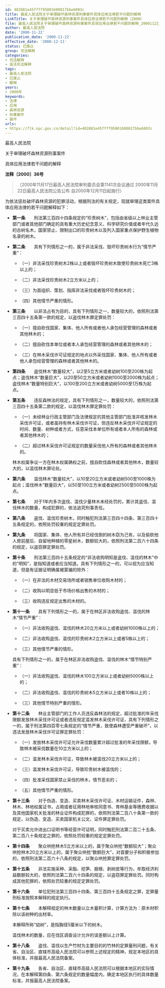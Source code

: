 ```yaml
---
id: 402881e45ffff95001600017bbe6003c
title: 最高人民法院关于审理破坏森林资源刑事案件具体应用法律若干问题的解释
LinkTitle: 关于审理破坏森林资源刑事案件具体应用法律若干问题的解释（2000）
file: 最高人民法院关于审理破坏森林资源刑事案件具体应用法律若干问题的解释_20001122_402881e45ffff95001600017bbe6003c.docx
author: 最高人民法院
date: '2000-11-22'
publication_date: '2000-11-22'
effective_date: '2000-12-11'
status: 已废止
group: 司法解释
categories:
- 司法解释
- 高法司法解释
tags:
- 最高人民法院
- 已废止
- 解释
years:
- 2000年
keywords:
- 法律
- 应用
- 森林资源
- 刑事案件
- 破坏
urls:
- https://flk.npc.gov.cn/detail?id=402881e45ffff95001600017bbe6003c
---
```


最高人民法院

关于审理破坏森林资源刑事案件

具体应用法律若干问题的解释

**法释〔2000〕36号**

> （2000年11月17日最高人民法院审判委员会第1141次会议通过 2000年11月22日最高人民法院公告公布 自2000年12月11日起施行）

为依法惩处破坏森林资源的犯罪活动，根据刑法的有关规定，现就审理这类案件具体应用法律的若干问题解释如下：

- **第一条**　　刑法第三百四十四条规定的“珍贵树木”，包括由省级以上林业主管部门或者其他部门确定的具有重大历史纪念意义、科学研究价值或者年代久远的古树名木，国家禁止、限制出口的珍贵树木以及列入国家重点保护野生植物名录的树木。

- **第二条**　　具有下列情形之一的，属于非法采伐、毁坏珍贵树木行为“情节严重”：

  - （一）非法采伐珍贵树木2株以上或者毁坏珍贵树木致使珍贵树木死亡3株以上的；

  - （二）非法采伐珍贵树木2立方米以上的；

  - （三）为首组织、策划、指挥非法采伐或者毁坏珍贵树木的；

  - （四）其他情节严重的情形。

- **第三条**　　以非法占有为目的，具有下列情形之一，数量较大的，依照刑法第三百四十五条第一款的规定，以盗伐林木罪定罪处罚：

  - （一）擅自砍伐国家、集体、他人所有或者他人承包经营管理的森林或者其他林木的；

  - （二）擅自砍伐本单位或者本人承包经营管理的森林或者其他林木的；

  - （三）在林木采伐许可证规定的地点以外采伐国家、集体、他人所有或者他人承包经营管理的森林或者其他林木的。

- **第四条**　　盗伐林木“数量较大”，以2至5立方米或者幼树100至200株为起点；盗伐林木“数量巨大”，以20至50立方米或者幼树1000至2000株为起点；盗伐林木“数量特别巨大”，以100至200立方米或者幼树5000至1万株为起点。

- **第五条**　　违反森林法的规定，具有下列情形之一，数量较大的，依照刑法第三百四十五条第二款的规定，以滥伐林木罪定罪处罚：

  - （一）未经林业行政主管部门及法律规定的其他主管部门批准并核发林木采伐许可证，或者虽持有林木采伐许可证，但违反林木采伐许可证规定的时间、数量、树种或者方式，任意采伐本单位所有或者本人所有的森林或者其他林木的；

  - （二）超过林木采伐许可证规定的数量采伐他人所有的森林或者其他林木的。

  林木权属争议一方在林木权属确权之前，擅自砍伐森林或者其他林木，数量较大的，以滥伐林木罪论处。

- **第六条**　　滥伐林木“数量较大”，以10至20立方米或者幼树500至1000株为起点；滥伐林木“数量巨大”，以50至100立方米或者幼树2500至5000株为起点。

- **第七条**　　对于1年内多次盗伐、滥伐少量林木未经处罚的，累计其盗伐、滥伐林木的数量，构成犯罪的，依法追究刑事责任。

- **第八条**　　盗伐、滥伐珍贵树木，同时触犯刑法第三百四十四条、第三百四十五条规定的，依照处罚较重的规定定罪处罚。

- **第九条**　　将国家、集体、他人所有并已经伐倒的树木窃为己有，以及偷砍他人房前屋后、自留地种植的零星树木，数额较大的，依照刑法第二百六十四条的规定，以盗窃罪定罪处罚。

- **第十条**　　刑法第三百四十五条规定的“非法收购明知是盗伐、滥伐的林木”中的“明知”，是指知道或者应当知道。具有下列情形之一的，可以视为应当知道，但是有证据证明确属被蒙骗的除外：

  - （一）在非法的木材交易场所或者销售单位收购木材的；

  - （二）收购以明显低于市场价格出售的木材的；

  - （三）收购违反规定出售的木材的。

- **第十一条**　　具有下列情形之一的，属于在林区非法收购盗伐、滥伐的林木“情节严重”：

  - （一）非法收购盗伐、滥伐的林木20立方米以上或者幼树1000株以上的；

  - （二）非法收购盗伐、滥伐的珍贵树木2立方米以上或者5株以上的；

  - （三）其他情节严重的情形。

  具有下列情形之一的，属于在林区非法收购盗伐、滥伐的林木“情节特别严重”：

  - （一）非法收购盗伐、滥伐的林木100立方米以上或者幼树5000株以上的；

  - （二）非法收购盗伐、滥伐的珍贵树木5立方米以上或者10株以上的；

  - （三）其他情节特别严重的情形。

- **第十二条**　　林业主管部门的工作人员违反森林法的规定，超过批准的年采伐限额发放林木采伐许可证或者违反规定滥发林木采伐许可证，具有下列情形之一的，属于刑法第四百零七条规定的“情节严重，致使森林遭受严重破坏”，以违法发放林木采伐许可证罪定罪处罚：

  - （一）发放林木采伐许可证允许采伐数量累计超过批准的年采伐限额，导致林木被采伐数量在10立方米以上的；

  - （二）滥发林木采伐许可证，导致林木被滥伐20立方米以上的；

  - （三）滥发林木采伐许可证，导致珍贵树木被滥伐的；

  - （四）批准采伐国家禁止采伐的林木，情节恶劣的；

  - （五）其他情节严重的情形。

- **第十三条**　　对于伪造、变造、买卖林木采伐许可证、木材运输证件，森林、林木、林地权属证书，占用或者征用林地审核同意书、育林基金等缴费收据以及其他国家机关批准的林业证件构成犯罪的，依照刑法第二百八十条第一款的规定，以伪造、变造、买卖国家机关公文、证件罪定罪处罚。

  对于买卖允许进出口证明书等经营许可证明，同时触犯刑法第二百二十五条、第二百八十条规定之罪的，依照处罚较重的规定定罪处罚。

- **第十四条**　　聚众哄抢林木5立方米以上的，属于聚众哄抢“数额较大”；聚众哄抢林木20立方米以上的，属于聚众哄抢“数额巨大”，对首要分子和积极参加的，依照刑法第二百六十八条的规定，以聚众哄抢罪定罪处罚。

- **第十五条**　　非法实施采种、采脂、挖笋、掘根、剥树皮等行为，牟取经济利益数额较大的，依照刑法第二百六十四条的规定，以盗窃罪定罪处罚。同时构成其他犯罪的，依照处罚较重的规定定罪处罚。

- **第十六条**　　单位犯刑法第三百四十四条、第三百四十五条规定之罪，定罪量刑标准按照本解释的规定执行。

- **第十七条**　　本解释规定的林木数量以立木蓄积计算，计算方法为：原木材积除以该树种的出材率。

  本解释所称“幼树”，是指胸径5厘米以下的树木。

  滥伐林木的数量，应在伐区调查设计允许的误差额以上计算。

- **第十八条**　　盗伐、滥伐以生产竹材为主要目的的竹林的定罪量刑问题，有关省、自治区、直辖市高级人民法院可以参照上述规定的精神，规定本地区的具体标准，并报最高人民法院备案。

- **第十九条**　　各省、自治区、直辖市高级人民法院可以根据本地区的实际情况，在本解释第四条、第六条规定的数量幅度内，确定本地区执行的具体数量标准，并报最高人民法院备案。
